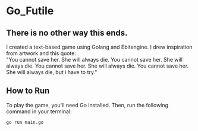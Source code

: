 # Go_Futile
## There is no other way this ends.
I created a text-based game using Golang and Ebitengine. I drew inspiration from artwork and this quote:<br>
"You cannot save her. She will always die. You cannot save her. She will always die. You cannot save her. 
She will always die. You cannot save her. She will always die, but i have to try."



## How to Run

To play the game, you'll need Go installed.  Then, run the following command in your terminal:

```bash
go run main.go
